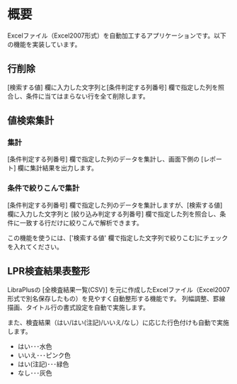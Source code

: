 # 概要

Excelファイル（Excel2007形式）を自動加工するアプリケーションです。以下の機能を実装しています。

## 行削除
[検索する値] 欄に入力した文字列と[条件判定する列番号] 欄で指定した列を照合し、条件に当てはまらない行を全て削除します。

## 値検索集計
### 集計

[条件判定する列番号] 欄で指定した列のデータを集計し、画面下側の [レポート] 欄に集計結果を出力します。

### 条件で絞りこんで集計
[条件判定する列番号] 欄で指定した列のデータを集計しますが、[検索する値] 欄に入力した文字列と [絞り込み判定する列番号] 欄で指定した列を照合し、条件に一致する行だけに絞りこんで解析できます。

この機能を使うには、['検索する値' 欄で指定した文字列で絞りこむ]にチェックを入れてください。

## LPR検査結果表整形
LibraPlusの [全検査結果一覧(CSV)] を元に作成したExcelファイル（Excel2007形式で別名保存したもの）を見やすく自動整形する機能です。
列幅調整、罫線描画、タイトル行の書式設定を自動で実施します。

また、検査結果（はい/はい(注記)/いいえ/なし）に応じた行色付けも自動で実施します。
* はい･･･水色
* いいえ･･･ピンク色
* はい(注記)･･･緑色
* なし･･･灰色